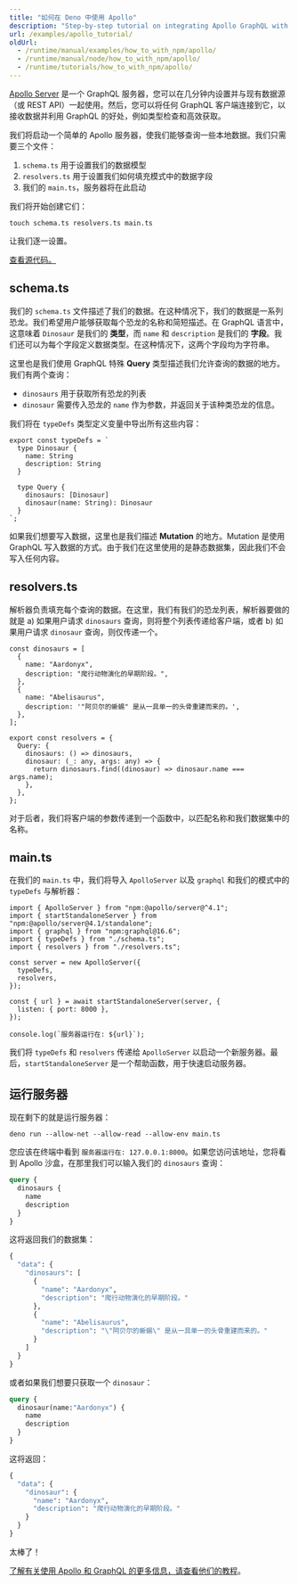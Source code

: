 ```yaml
---
title: "如何在 Deno 中使用 Apollo"
description: "Step-by-step tutorial on integrating Apollo GraphQL with Deno. Learn how to set up an Apollo Server, define schemas, implement resolvers, and build a complete GraphQL API using TypeScript."
url: /examples/apollo_tutorial/
oldUrl:
  - /runtime/manual/examples/how_to_with_npm/apollo/
  - /runtime/manual/node/how_to_with_npm/apollo/
  - /runtime/tutorials/how_to_with_npm/apollo/
---
```


[Apollo Server](https://www.apollographql.com/) 是一个 GraphQL 服务器，您可以在几分钟内设置并与现有数据源（或 REST API）一起使用。然后，您可以将任何 GraphQL 客户端连接到它，以接收数据并利用 GraphQL 的好处，例如类型检查和高效获取。

我们将启动一个简单的 Apollo 服务器，使我们能够查询一些本地数据。我们只需要三个文件：

1. `schema.ts` 用于设置我们的数据模型
2. `resolvers.ts` 用于设置我们如何填充模式中的数据字段
3. 我们的 `main.ts`，服务器将在此启动

我们将开始创建它们：

```shell
touch schema.ts resolvers.ts main.ts
```

让我们逐一设置。

[查看源代码。](https://github.com/denoland/examples/tree/main/with-apollo)

## schema.ts

我们的 `schema.ts` 文件描述了我们的数据。在这种情况下，我们的数据是一系列恐龙。我们希望用户能够获取每个恐龙的名称和简短描述。在 GraphQL 语言中，这意味着 `Dinosaur` 是我们的 **类型**，而 `name` 和 `description` 是我们的 **字段**。我们还可以为每个字段定义数据类型。在这种情况下，这两个字段均为字符串。

这里也是我们使用 GraphQL 特殊 **Query** 类型描述我们允许查询的数据的地方。我们有两个查询：

- `dinosaurs` 用于获取所有恐龙的列表
- `dinosaur` 需要传入恐龙的 `name` 作为参数，并返回关于该种类恐龙的信息。

我们将在 `typeDefs` 类型定义变量中导出所有这些内容：

```tsx
export const typeDefs = `
  type Dinosaur {
    name: String
    description: String
  }

  type Query {
    dinosaurs: [Dinosaur]
    dinosaur(name: String): Dinosaur
  }
`;
```

如果我们想要写入数据，这里也是我们描述 **Mutation** 的地方。Mutation 是使用 GraphQL 写入数据的方式。由于我们在这里使用的是静态数据集，因此我们不会写入任何内容。

## resolvers.ts

解析器负责填充每个查询的数据。在这里，我们有我们的恐龙列表，解析器要做的就是 a) 如果用户请求 `dinosaurs` 查询，则将整个列表传递给客户端，或者 b) 如果用户请求 `dinosaur` 查询，则仅传递一个。

```tsx
const dinosaurs = [
  {
    name: "Aardonyx",
    description: "爬行动物演化的早期阶段。",
  },
  {
    name: "Abelisaurus",
    description: '"阿贝尔的蜥蜴" 是从一具单一的头骨重建而来的。',
  },
];

export const resolvers = {
  Query: {
    dinosaurs: () => dinosaurs,
    dinosaur: (_: any, args: any) => {
      return dinosaurs.find((dinosaur) => dinosaur.name === args.name);
    },
  },
};
```

对于后者，我们将客户端的参数传递到一个函数中，以匹配名称和我们数据集中的名称。

## main.ts

在我们的 `main.ts` 中，我们将导入 `ApolloServer` 以及 `graphql` 和我们的模式中的 `typeDefs` 与解析器：

```tsx
import { ApolloServer } from "npm:@apollo/server@^4.1";
import { startStandaloneServer } from "npm:@apollo/server@4.1/standalone";
import { graphql } from "npm:graphql@16.6";
import { typeDefs } from "./schema.ts";
import { resolvers } from "./resolvers.ts";

const server = new ApolloServer({
  typeDefs,
  resolvers,
});

const { url } = await startStandaloneServer(server, {
  listen: { port: 8000 },
});

console.log(`服务器运行在: ${url}`);
```

我们将 `typeDefs` 和 `resolvers` 传递给 `ApolloServer` 以启动一个新服务器。最后，`startStandaloneServer` 是一个帮助函数，用于快速启动服务器。

## 运行服务器

现在剩下的就是运行服务器：

```shell
deno run --allow-net --allow-read --allow-env main.ts
```

您应该在终端中看到 `服务器运行在: 127.0.0.1:8000`。如果您访问该地址，您将看到 Apollo 沙盒，在那里我们可以输入我们的 `dinosaurs` 查询：

```graphql
query {
  dinosaurs {
    name
    description
  }
}
```

这将返回我们的数据集：

```graphql
{
  "data": {
    "dinosaurs": [
      {
        "name": "Aardonyx",
        "description": "爬行动物演化的早期阶段。"
      },
      {
        "name": "Abelisaurus",
        "description": "\"阿贝尔的蜥蜴\" 是从一具单一的头骨重建而来的。"
      }
    ]
  }
}
```

或者如果我们想要只获取一个 `dinosaur`：

```graphql
query {
  dinosaur(name:"Aardonyx") {
    name
    description
  }
}
```

这将返回：

```graphql
{
  "data": {
    "dinosaur": {
      "name": "Aardonyx",
      "description": "爬行动物演化的早期阶段。"
    }
  }
}
```

太棒了！

[了解有关使用 Apollo 和 GraphQL 的更多信息，请查看他们的教程](https://www.apollographql.com/tutorials/)。